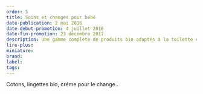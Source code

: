 ```yaml
---
order: 5
title: Soins et changes pour bébé
date-publication: 2 mai 2016
date-debut-promotion: 4 juillet 2016
date-fin-promotion: 23 décembre 2017
description: Une gamme complète de produits bio adaptés à la toilette et au change du bébé
lire-plus:
miniature: 
brand:
label: 
tags: 
---
```


<!--fin-excerpt-->
<!-- *********************************** -->
<!-- **** début contenu détaillé **** -->

Cotons, lingettes bio, créme pour le change..

<!-- **** fin contenu détaillé **** -->
<!-- ********************************* -->
